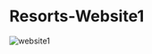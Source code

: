 # Resorts-Website1


![website1](https://user-images.githubusercontent.com/85435045/127738416-8ed673fb-0eff-4f56-a821-00500c89e60d.jpg)




